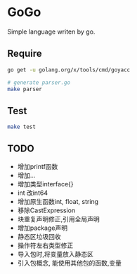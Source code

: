 # GoGo

Simple language writen by go.

## Require

```sh
go get -u golang.org/x/tools/cmd/goyacc

# generate parser.go
make parser
```

## Test

```sh
make test
```

## TODO

+ 增加printf函数
+ 增加...
+ 增加类型interface{}
+ int 改int64
+ 增加原生函数int, float, string
+ 移除CastExpression
+ 块重复声明修正,引用全局声明
+ 增加package声明
+ 静态区垃圾回收
+ 操作符左右类型修正
+ 导入包时,将变量放入静态区
+ 引入包概念, 能使用其他包的函数,变量
